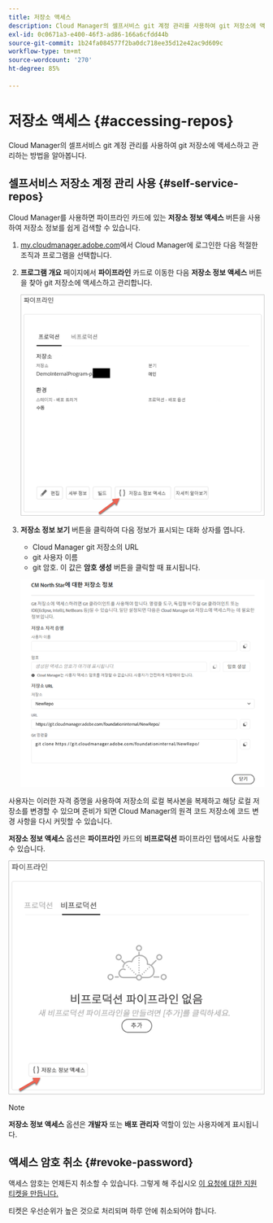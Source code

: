 ```yaml
---
title: 저장소 액세스
description: Cloud Manager의 셀프서비스 git 계정 관리를 사용하여 git 저장소에 액세스하고 관리하는 방법을 알아봅니다.
exl-id: 0c0671a3-e400-46f3-ad86-166a6cfdd44b
source-git-commit: 1b24fa084577f2ba0dc718ee35d12e42ac9d609c
workflow-type: tm+mt
source-wordcount: '270'
ht-degree: 85%

---
```



# 저장소 액세스 {#accessing-repos}

Cloud Manager의 셀프서비스 git 계정 관리를 사용하여 git 저장소에 액세스하고 관리하는 방법을 알아봅니다.

## 셀프서비스 저장소 계정 관리 사용 {#self-service-repos}

Cloud Manager를 사용하면 파이프라인 카드에 있는 **저장소 정보 액세스** 버튼을 사용하여 저장소 정보를 쉽게 검색할 수 있습니다.

1. [my.cloudmanager.adobe.com](https://my.cloudmanager.adobe.com/)에서 Cloud Manager에 로그인한 다음 적절한 조직과 프로그램을 선택합니다.

1. **프로그램 개요** 페이지에서 **파이프라인** 카드로 이동한 다음 **저장소 정보 액세스** 버튼을 찾아 git 저장소에 액세스하고 관리합니다.

   ![환경 카드의 저장소 정보 액세스 버튼](/help/implementing/cloud-manager/assets/repos/access-repo1.png)

1. **저장소 정보 보기** 버튼을 클릭하여 다음 정보가 표시되는 대화 상자를 엽니다.

   * Cloud Manager git 저장소의 URL
   * git 사용자 이름
   * git 암호. 이 값은 **암호 생성** 버튼을 클릭할 때 표시됩니다.

   ![저장소 정보 보기](/help/implementing/cloud-manager/assets/repos/access-repo-create.png)

사용자는 이러한 자격 증명을 사용하여 저장소의 로컬 복사본을 복제하고 해당 로컬 저장소를 변경할 수 있으며 준비가 되면 Cloud Manager의 원격 코드 저장소에 코드 변경 사항을 다시 커밋할 수 있습니다.

**저장소 정보 액세스** 옵션은 **파이프라인** 카드의 **비프로덕션** 파이프라인 탭에서도 사용할 수 있습니다.

![비프로덕션 탭의 저장소 정보 액세스 버튼](/help/implementing/cloud-manager/assets/repos/access-repo-nonprod.png)

>[!NOTE]
>
>**저장소 정보 액세스** 옵션은 **개발자** 또는 **배포 관리자** 역할이 있는 사용자에게 표시됩니다.

## 액세스 암호 취소 {#revoke-password}

액세스 암호는 언제든지 취소할 수 있습니다. 그렇게 해 주십시오 [이 요청에 대한 지원 티켓을 만듭니다.](https://experienceleague.adobe.com/?support-solution=Experience+Manager&amp;support-tab=home#support)

티켓은 우선순위가 높은 것으로 처리되며 하루 안에 취소되어야 합니다.
